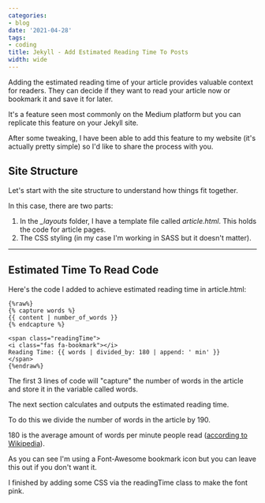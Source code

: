 ```yaml
---
categories:
- blog
date: '2021-04-28'
tags:
- coding
title: Jekyll - Add Estimated Reading Time To Posts
width: wide
---
```


Adding the estimated reading time of your article provides valuable context for readers. They can decide if they want to read your article now or bookmark it and save it for later.

It's a feature seen most commonly on the Medium platform but you can replicate this feature on your Jekyll site.

After some tweaking, I have been able to add this feature to my website (it's actually pretty simple) so I'd like to share the process with you.

## Site Structure

Let's start with the site structure to understand how things fit together.

In this case, there are two parts:

1. In the *_layouts* folder, I have a template file called *article.html*. This holds the code for article pages.
2. The CSS styling (in my case I'm working in SASS but it doesn't matter).

---

## Estimated Time To Read Code

Here's the code I added to achieve estimated reading time in article.html:

```
{%raw%}
{% capture words %}
{{ content | number_of_words }}
{% endcapture %}
        
<span class="readingTime">
<i class="fas fa-bookmark"></i> 
Reading Time: {{ words | divided_by: 180 | append: ' min' }}
</span>
{%endraw%}       
```

The first 3 lines of code will "capture" the number of words in the article and store it in the variable called words.

The next section calculates and outputs the estimated reading time.

To do this we divide the number of words in the article by 190. 

180 is the average amount of words per minute people read ([according to Wikipedia](https://en.wikipedia.org/wiki/Words_per_minute)).

As you can see I'm using a Font-Awesome bookmark icon but you can leave this out if you don't want it.

I finished by adding some CSS via the readingTime class to make the font pink.
